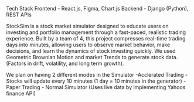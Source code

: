 Tech Stack
Frontend - React.js, Figma, Chart.js
Backend - Django (Python), REST APIs

StockSim is a stock market simulator designed to educate users on investing and portfolio management through a fast-paced,
realistic trading experience. Built by a team of 4, this project compresses real-time trading days into minutes,
allowing users to observe market behavior, make decisions, and learn the dynamics of stock investing quickly. 
We used Geometric Brownian Motion and market Trends to generate stock data. (Factors in drift, volatility, and long term growth).

We plan on having 2 different modes in the Simulator
-Acclerated Trading - Stocks will update every 10 minutes (1 day = 10 minutes in the generator)
-Paper Trading - Normal Simulator (Uses live data by implementing Yahoos finance API)

